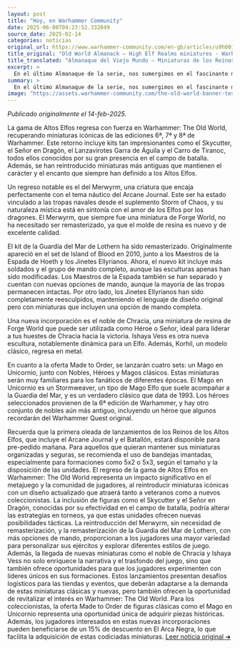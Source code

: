 ```yaml
---
layout: post
title: "Hoy, en Warhammer Community"
date: 2025-06-08T04:23:52.332849
source_date: 2025-02-14
categories: noticias
original_url: https://www.warhammer-community.com/en-gb/articles/u9h0019a/old-world-almanack-high-elf-realms-miniatures/
title_original: "Old World Almanack – High Elf Realms miniatures - Warhammer Community"
title_translated: "Almanaque del Viejo Mundo – Miniaturas de los Reinos de los Altos Elfos - Comunidad Warhammer"
excerpt: >
  En el último Almanaque de la serie, nos sumergimos en el fascinante mundo de los Altos Elfos con el Alto Maestro del Saber JTY. Esta colección trae de vuelta kits icónicos de las ediciones 6ª, 7ª y 8ª de Warhammer, como el Skycutter y el Lord en Dragón, que prometen deslumbrar en el campo de batalla. Además, se presentan nuevas miniaturas como el noble de Chracia y la dinámica Ishaya Vess, junto con clásicos remasterizados como la Guardia del Mar de Lothern. Con la llegada de estas figuras, los aficionados podrán revivir la rica historia visual y mística de los Altos Elfos, justo a tiempo para las preventas de mañana.
summary: >
  En el último Almanaque de la serie, nos sumergimos en el fascinante mundo de los Altos Elfos con el Alto Maestro del Saber JTY. Esta colección trae de vuelta kits icónicos de las ediciones 6ª, 7ª y 8ª de Warhammer, como el Skycutter y el Lord en Dragón, que prometen deslumbrar en el campo de batalla. Además, se presentan nuevas miniaturas como el noble de Chracia y la dinámica Ishaya Vess, junto con clásicos remasterizados como la Guardia del Mar de Lothern. Con la llegada de estas figuras, los aficionados podrán revivir la rica historia visual y mística de los Altos Elfos, justo a tiempo para las preventas de mañana.
image: "https://assets.warhammer-community.com/the-old-world-banner-test.jpg"
---
```


*Publicado originalmente el 14-feb-2025.*

La gama de Altos Elfos regresa con fuerza en Warhammer: The Old World, recuperando miniaturas icónicas de las ediciones 6ª, 7ª y 8ª de Warhammer. Este retorno incluye kits tan impresionantes como el Skycutter, el Señor en Dragón, el Lanzavirotes Garra de Águila y el Carro de Tiranoc, todos ellos conocidos por su gran presencia en el campo de batalla. Además, se han reintroducido miniaturas más antiguas que mantienen el carácter y el encanto que siempre han definido a los Altos Elfos.

Un regreso notable es el del Merwyrm, una criatura que encaja perfectamente con el tema náutico del Arcane Journal. Este ser ha estado vinculado a las tropas navales desde el suplemento Storm of Chaos, y su naturaleza mística está en sintonía con el amor de los Elfos por los dragones. El Merwyrm, que siempre fue una miniatura de Forge World, no ha necesitado ser remasterizado, ya que el molde de resina es nuevo y de excelente calidad.

El kit de la Guardia del Mar de Lothern ha sido remasterizado. Originalmente apareció en el set de Island of Blood en 2010, junto a los Maestros de la Espada de Hoeth y los Jinetes Ellyrianos. Ahora, el nuevo kit incluye más soldados y el grupo de mando completo, aunque las esculturas apenas han sido modificadas. Los Maestros de la Espada también se han separado y cuentan con nuevas opciones de mando, aunque la mayoría de las tropas permanecen intactas. Por otro lado, los Jinetes Ellyrianos han sido completamente reesculpidos, manteniendo el lenguaje de diseño original pero con miniaturas que incluyen una opción de mando completa.

Una nueva incorporación es el noble de Chracia, una miniatura de resina de Forge World que puede ser utilizada como Héroe o Señor, ideal para liderar a tus huestes de Chracia hacia la victoria. Ishaya Vess es otra nueva escultura, notablemente dinámica para un Elfo. Además, Korhil, un modelo clásico, regresa en metal.

En cuanto a la oferta Made to Order, se lanzarán cuatro sets: un Mago en Unicornio, junto con Nobles, Héroes y Magos clásicos. Estas miniaturas serán muy familiares para los fanáticos de diferentes épocas. El Mago en Unicornio es un Stormweaver, un tipo de Mago Elfo que suele acompañar a la Guardia del Mar, y es un verdadero clásico que data de 1993. Los héroes seleccionados provienen de la 6ª edición de Warhammer, y hay otro conjunto de nobles aún más antiguo, incluyendo un héroe que algunos recordarán del Warhammer Quest original.

Recuerda que la primera oleada de lanzamientos de los Reinos de los Altos Elfos, que incluye el Arcane Journal y el Batallón, estará disponible para pre-pedido mañana. Para aquellos que quieran mantener sus miniaturas organizadas y seguras, se recomienda el uso de bandejas imantadas, especialmente para formaciones como 5x2 o 5x3, según el tamaño y la disposición de las unidades.
El regreso de la gama de Altos Elfos en Warhammer: The Old World representa un impacto significativo en el metajuego y la comunidad de jugadores, al reintroducir miniaturas icónicas con un diseño actualizado que atraerá tanto a veteranos como a nuevos coleccionistas. La inclusión de figuras como el Skycutter y el Señor en Dragón, conocidas por su efectividad en el campo de batalla, podría alterar las estrategias en torneos, ya que estas unidades ofrecen nuevas posibilidades tácticas. La reintroducción del Merwyrm, sin necesidad de remasterización, y la remasterización de la Guardia del Mar de Lothern, con más opciones de mando, proporcionan a los jugadores una mayor variedad para personalizar sus ejércitos y explorar diferentes estilos de juego. Además, la llegada de nuevas miniaturas como el noble de Chracia y Ishaya Vess no solo enriquece la narrativa y el trasfondo del juego, sino que también ofrece oportunidades para que los jugadores experimenten con líderes únicos en sus formaciones. Estos lanzamientos presentan desafíos logísticos para las tiendas y eventos, que deberán adaptarse a la demanda de estas miniaturas clásicas y nuevas, pero también ofrecen la oportunidad de revitalizar el interés en Warhammer: The Old World. Para los coleccionistas, la oferta Made to Order de figuras clásicas como el Mago en Unicornio representa una oportunidad única de adquirir piezas históricas. Además, los jugadores interesados en estas nuevas incorporaciones pueden beneficiarse de un 15% de descuento en El Arca Negra, lo que facilita la adquisición de estas codiciadas miniaturas.
[Leer noticia original ➜](https://www.warhammer-community.com/en-gb/articles/u9h0019a/old-world-almanack-high-elf-realms-miniatures/)

